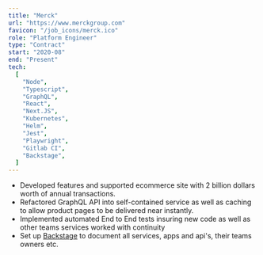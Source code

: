 ```yaml
---
title: "Merck"
url: "https://www.merckgroup.com"
favicon: "/job_icons/merck.ico"
role: "Platform Engineer"
type: "Contract"
start: "2020-08"
end: "Present"
tech:
  [
    "Node",
    "Typescript",
    "GraphQL",
    "React",
    "Next.JS",
    "Kubernetes",
    "Helm",
    "Jest",
    "Playwright",
    "Gitlab CI",
    "Backstage",
  ]
---
```


- Developed features and supported ecommerce site with 2 billion dollars worth
  of annual transactions.
- Refactored GraphQL API into self-contained service as well as caching to allow
  product pages to be delivered near instantly.
- Implemented automated End to End tests insuring new code as well as other
  teams services worked with continuity
- Set up [Backstage](https://backstage.io/) to document all services, apps and
  api's, their teams owners etc.
